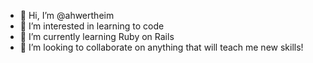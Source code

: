- 👋 Hi, I’m @ahwertheim
- 👀 I’m interested in learning to code
- 🌱 I’m currently learning Ruby on Rails
- 💞️ I’m looking to collaborate on anything that will teach me new skills!

<!---
ahwertheim/ahwertheim is a ✨ special ✨ repository because its `README.md` (this file) appears on your GitHub profile.
You can click the Preview link to take a look at your changes.
--->
